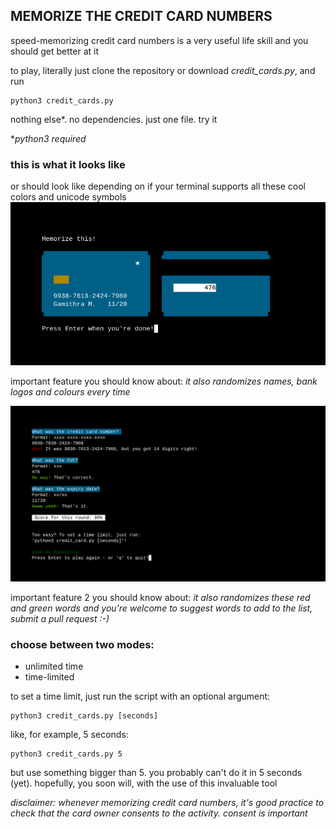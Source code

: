 ## MEMORIZE THE CREDIT CARD NUMBERS

speed-memorizing credit card numbers is a very useful life skill and you should get better at it

to play, literally just clone the repository or download *credit_cards.py*, and run

    python3 credit_cards.py
nothing else*. no dependencies. just one file. try it

**python3 required*


### this is what it looks like
or should look like depending on if your terminal supports all these cool colors and unicode symbols
![this is the first screenshot](/images/image1.png)

important feature you should know about: *it also randomizes names, bank logos and colours every time*

![this is the second screenshot](/images/image2.png)

important feature 2 you should know about: *it also randomizes these red and green words and you're welcome to suggest words to add to the list, submit a pull request :-)*


### choose between two modes:
 - unlimited time
 - time-limited

to set a time limit, just run the script with an optional argument:

    python3 credit_cards.py [seconds]

like, for example, 5 seconds:

    python3 credit_cards.py 5
  but use something bigger than 5. you probably can't do it in 5 seconds (yet). hopefully, you soon will, with the use of this invaluable tool



*disclaimer: whenever memorizing credit card numbers, it's good practice to check that the card owner consents to the activity. consent is important*
